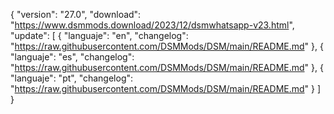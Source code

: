 { "version": "27.0", "download": "https://www.dsmmods.download/2023/12/dsmwhatsapp-v23.html", "update": [ { "languaje": "en", "changelog": "https://raw.githubusercontent.com/DSMMods/DSM/main/README.md" }, { "languaje": "es", "changelog": "https://raw.githubusercontent.com/DSMMods/DSM/main/README.md" }, { "languaje": "pt", "changelog": "https://raw.githubusercontent.com/DSMMods/DSM/main/README.md" } ] }
